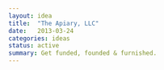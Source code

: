 ```yaml
---
layout: idea
title:  "The Apiary, LLC"
date:   2013-03-24
categories: ideas
status: active
summary: Get funded, founded & furnished.
---
```

